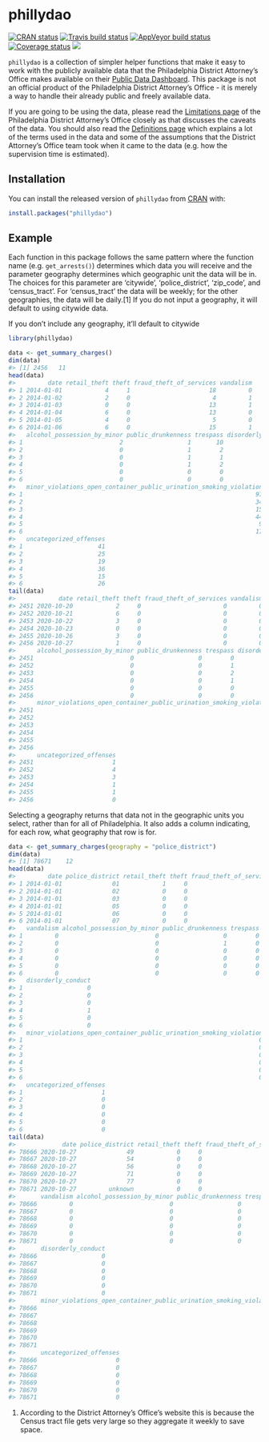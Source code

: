
<!-- README.md is generated from README.Rmd. Please edit that file -->

# phillydao

<!-- badges: start -->

[![CRAN
status](https://www.r-pkg.org/badges/version/phillydao)](https://CRAN.R-project.org/package=phillydao)
[![Travis build
status](https://travis-ci.com/jacobkap/phillydao.svg?branch=main)](https://travis-ci.com/jacobkap/phillydao)
[![AppVeyor build
status](https://ci.appveyor.com/api/projects/status/github/jacobkap/phillydao?branch=main&svg=true)](https://ci.appveyor.com/project/jacobkap/phillydao)
[![Coverage
status](https://codecov.io/gh/jacobkap/phillydao/branch/main/graph/badge.svg)](https://codecov.io/github/jacobkap/phillydao?branch=main)
[![](http://cranlogs.r-pkg.org/badges/grand-total/phillydao?color=blue)](https://cran.r-project.org/package=phillydao)
<!-- badges: end -->

`phillydao` is a collection of simpler helper functions that make it
easy to work with the publicly available data that the Philadelphia
District Attorney’s Office makes available on their [Public Data
Dashboard](https://data.philadao.com/download.html). This package is not
an official product of the Philadelphia District Attorney’s Office - it
is merely a way to handle their already public and freely available
data.

If you are going to be using the data, please read the [Limitations
page](https://data.philadao.com/limitations.html) of the Philadelphia
District Attorney’s Office closely as that discusses the caveats of the
data. You should also read the [Definitions
page](https://data.philadao.com/definitions.html) which explains a lot
of the terms used in the data and some of the assumptions that the
District Attorney’s Office team took when it came to the data (e.g. how
the supervision time is estimated).

## Installation

You can install the released version of `phillydao` from
[CRAN](https://CRAN.R-project.org) with:

``` r
install.packages("phillydao")
```

## Example

Each function in this package follows the same pattern where the
function name (e.g. `get_arrests()`) determines which data you will
receive and the parameter geography determines which geographic unit the
data will be in. The choices for this parameter are ‘citywide’,
‘police\_district’, ‘zip\_code’, and ‘census\_tract’. For
‘census\_tract’ the data will be weekly; for the other geographies,
the data will be daily.\[1\] If you do not input a geography, it will
default to using citywide data.

If you don’t include any geography, it’ll default to citywide

``` r
library(phillydao)

data <- get_summary_charges()
dim(data)
#> [1] 2456   11
head(data)
#>         date retail_theft theft fraud_theft_of_services vandalism
#> 1 2014-01-01            4     1                      18         0
#> 2 2014-01-02            2     0                       4         1
#> 3 2014-01-03            0     0                      13         1
#> 4 2014-01-04            6     0                      13         0
#> 5 2014-01-05            4     0                       5         0
#> 6 2014-01-06            6     0                      15         1
#>   alcohol_possession_by_minor public_drunkenness trespass disorderly_conduct
#> 1                           2                  1       10                  6
#> 2                           0                  1        2                 13
#> 3                           0                  1        1                  4
#> 4                           0                  1        2                  0
#> 5                           0                  0        0                  4
#> 6                           0                  0        0                  5
#>   minor_violations_open_container_public_urination_smoking_violation
#> 1                                                                 97
#> 2                                                                 34
#> 3                                                                 15
#> 4                                                                 44
#> 5                                                                  9
#> 6                                                                 17
#>   uncategorized_offenses
#> 1                     41
#> 2                     25
#> 3                     19
#> 4                     36
#> 5                     15
#> 6                     26
tail(data)
#>            date retail_theft theft fraud_theft_of_services vandalism
#> 2451 2020-10-20            2     0                       0         0
#> 2452 2020-10-21            6     0                       0         0
#> 2453 2020-10-22            3     0                       0         0
#> 2454 2020-10-23            0     0                       0         0
#> 2455 2020-10-26            3     0                       0         0
#> 2456 2020-10-27            1     0                       0         0
#>      alcohol_possession_by_minor public_drunkenness trespass disorderly_conduct
#> 2451                           0                  0        0                  0
#> 2452                           0                  0        1                  0
#> 2453                           0                  0        2                  0
#> 2454                           0                  0        1                  0
#> 2455                           0                  0        0                  0
#> 2456                           0                  0        0                  1
#>      minor_violations_open_container_public_urination_smoking_violation
#> 2451                                                                  0
#> 2452                                                                  0
#> 2453                                                                  0
#> 2454                                                                  0
#> 2455                                                                  0
#> 2456                                                                  0
#>      uncategorized_offenses
#> 2451                      1
#> 2452                      4
#> 2453                      3
#> 2454                      1
#> 2455                      1
#> 2456                      0
```

Selecting a geography returns that data not in the geographic units you
select, rather than for all of Philadelphia. It also adds a column
indicating, for each row, what geography that row is for.

``` r
data <- get_summary_charges(geography = "police_district")
dim(data)
#> [1] 78671    12
head(data)
#>         date police_district retail_theft theft fraud_theft_of_services
#> 1 2014-01-01              01            1     0                       0
#> 2 2014-01-01              02            0     0                       0
#> 3 2014-01-01              03            0     0                       0
#> 4 2014-01-01              05            0     0                       0
#> 5 2014-01-01              06            0     0                       0
#> 6 2014-01-01              07            0     0                       0
#>   vandalism alcohol_possession_by_minor public_drunkenness trespass
#> 1         0                           0                  0        0
#> 2         0                           0                  1        0
#> 3         0                           0                  0        0
#> 4         0                           0                  0        0
#> 5         0                           0                  0        0
#> 6         0                           0                  0        0
#>   disorderly_conduct
#> 1                  0
#> 2                  0
#> 3                  0
#> 4                  1
#> 5                  0
#> 6                  0
#>   minor_violations_open_container_public_urination_smoking_violation
#> 1                                                                  0
#> 2                                                                  0
#> 3                                                                  0
#> 4                                                                  0
#> 5                                                                  0
#> 6                                                                  0
#>   uncategorized_offenses
#> 1                      1
#> 2                      0
#> 3                      0
#> 4                      0
#> 5                      0
#> 6                      0
tail(data)
#>             date police_district retail_theft theft fraud_theft_of_services
#> 78666 2020-10-27              49            0     0                       0
#> 78667 2020-10-27              54            0     0                       0
#> 78668 2020-10-27              56            0     0                       0
#> 78669 2020-10-27              71            0     0                       0
#> 78670 2020-10-27              77            0     0                       0
#> 78671 2020-10-27         unknown            0     0                       0
#>       vandalism alcohol_possession_by_minor public_drunkenness trespass
#> 78666         0                           0                  0        0
#> 78667         0                           0                  0        0
#> 78668         0                           0                  0        0
#> 78669         0                           0                  0        0
#> 78670         0                           0                  0        0
#> 78671         0                           0                  0        0
#>       disorderly_conduct
#> 78666                  0
#> 78667                  0
#> 78668                  0
#> 78669                  0
#> 78670                  0
#> 78671                  0
#>       minor_violations_open_container_public_urination_smoking_violation
#> 78666                                                                  0
#> 78667                                                                  0
#> 78668                                                                  0
#> 78669                                                                  0
#> 78670                                                                  0
#> 78671                                                                  0
#>       uncategorized_offenses
#> 78666                      0
#> 78667                      0
#> 78668                      0
#> 78669                      0
#> 78670                      0
#> 78671                      0
```

1.  According to the District Attorney’s Office’s website this is
    because the Census tract file gets very large so they aggregate it
    weekly to save space.
